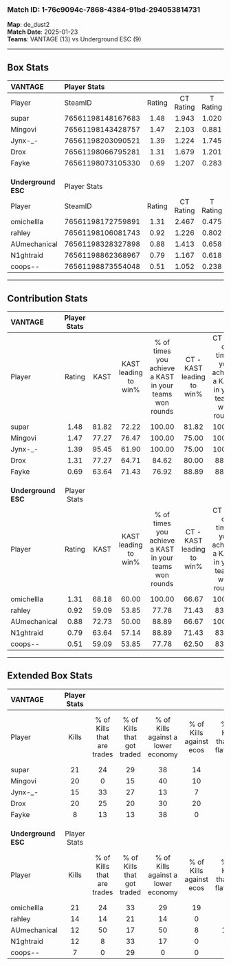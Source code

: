 ### Match ID: 1-76c9094c-7868-4384-91bd-294053814731  
**Map**: de_dust2  
**Match Date**: 2025-01-23  
**Teams**: VANTAGE (13) vs Underground ESC (9)  

---  

## Box Stats  

| **VANTAGE**         | Player Stats      |        |           |          |       |       |       |         |        |      |     |
| :- | :- | :-: | :-: | :-: | :-: | :-: | :-: | :-: | :-: | :-: | :-: |
| Player              | SteamID           | Rating | CT Rating | T Rating | KAST  |  ADR  | Kills | Assists | Deaths | K/D  | HS% |
| supar               | 76561198148167683 |  1.48  |   1.943   |  1.020   | 81.82 | 88.6  |  21   |    5    |   13   | 1.62 | 57  |
| Mingovi             | 76561198143428757 |  1.47  |   2.103   |  0.881   | 77.27 | 98.7  |  20   |   13    |   13   | 1.54 | 60  |
| Jynx-_-             | 76561198203090521 |  1.39  |   1.224   |  1.745   | 95.45 | 82.6  |  15   |    9    |   11   | 1.36 | 53  |
| Drox                | 76561198066795281 |  1.31  |   1.679   |  1.201   | 77.27 | 74.8  |  20   |    4    |   15   | 1.33 | 60  |
| Fayke               | 76561198073105330 |  0.69  |   1.207   |  0.283   | 63.64 | 50.4  |   8   |    6    |   14   | 0.57 | 75  |
|                     |                   |        |           |          |       |       |       |         |        |      |     |
|                     |                   |        |           |          |       |       |       |         |        |      |     |
|                     |                   |        |           |          |       |       |       |         |        |      |     |
| **Underground ESC** | Player Stats      |        |           |          |       |       |       |         |        |      |     |
| Player              | SteamID           | Rating | CT Rating | T Rating | KAST  |  ADR  | Kills | Assists | Deaths | K/D  | HS% |
| omichellla          | 76561198172759891 |  1.31  |   2.467   |  0.475   | 68.18 | 104.0 |  21   |    6    |   18   | 1.17 | 42  |
| rahley              | 76561198106081743 |  0.92  |   1.226   |  0.802   | 59.09 | 78.3  |  14   |    3    |   16   | 0.88 | 50  |
| AUmechanical        | 76561198328327898 |  0.88  |   1.413   |  0.658   | 72.73 | 64.7  |  12   |   10    |   18   | 0.67 | 41  |
| N1ghtraid           | 76561198862368967 |  0.79  |   1.167   |  0.618   | 63.64 | 49.7  |  12   |    0    |   15   | 0.80 | 33  |
| coops--             | 76561198873554048 |  0.51  |   1.052   |  0.238   | 59.09 | 47.1  |   7   |    1    |   17   | 0.41 | 57  |
---  

## Contribution Stats  

| **VANTAGE**         | Player Stats |       |                      |                                                        |                           |                                                             |                          |                                                            |
| :- | :-: | :-: | :-: | :-: | :-: | :-: | :-: | :-: |
| Player              |    Rating    | KAST  | KAST leading to win% | % of times you achieve a KAST in your teams won rounds | CT - KAST leading to win% | CT - % of times you achieve a KAST in your teams won rounds | T - KAST leading to win% | T - % of times you achieve a KAST in your teams won rounds |
| supar               |     1.48     | 81.82 |        72.22         |                         100.00                         |           81.82           |                           100.00                            |          57.14           |                           100.00                           |
| Mingovi             |     1.47     | 77.27 |        76.47         |                         100.00                         |           75.00           |                           100.00                            |          80.00           |                           100.00                           |
| Jynx-_-             |     1.39     | 95.45 |        61.90         |                         100.00                         |           75.00           |                           100.00                            |          44.44           |                           100.00                           |
| Drox                |     1.31     | 77.27 |        64.71         |                         84.62                          |           80.00           |                            88.89                            |          42.86           |                           75.00                            |
| Fayke               |     0.69     | 63.64 |        71.43         |                         76.92                          |           88.89           |                            88.89                            |          40.00           |                           50.00                            |
|                     |              |       |                      |                                                        |                           |                                                             |                          |                                                            |
|                     |              |       |                      |                                                        |                           |                                                             |                          |                                                            |
|                     |              |       |                      |                                                        |                           |                                                             |                          |                                                            |
| **Underground ESC** | Player Stats |       |                      |                                                        |                           |                                                             |                          |                                                            |
| Player              |    Rating    | KAST  | KAST leading to win% | % of times you achieve a KAST in your teams won rounds | CT - KAST leading to win% | CT - % of times you achieve a KAST in your teams won rounds | T - KAST leading to win% | T - % of times you achieve a KAST in your teams won rounds |
| omichellla          |     1.31     | 68.18 |        60.00         |                         100.00                         |           66.67           |                           100.00                            |          50.00           |                           100.00                           |
| rahley              |     0.92     | 59.09 |        53.85         |                         77.78                          |           71.43           |                            83.33                            |          33.33           |                           66.67                            |
| AUmechanical        |     0.88     | 72.73 |        50.00         |                         88.89                          |           66.67           |                           100.00                            |          28.57           |                           66.67                            |
| N1ghtraid           |     0.79     | 63.64 |        57.14         |                         88.89                          |           71.43           |                            83.33                            |          42.86           |                           100.00                           |
| coops--             |     0.51     | 59.09 |        53.85         |                         77.78                          |           62.50           |                            83.33                            |          40.00           |                           66.67                            |
---  

## Extended Box Stats  

| **VANTAGE**         | Player Stats |                            |                            |                                    |                         |                              |                                 |        |                             |                                     |                          |                               |                            |
| :- | :-: | :-: | :-: | :-: | :-: | :-: | :-: | :-: | :-: | :-: | :-: | :-: | :-: |
| Player              |    Kills     | % of Kills that are trades | % of Kills that got traded | % of Kills against a lower economy | % of Kills against ecos | % of Kills that are flawless | % of Kills that are close duels | Deaths | % of Deaths that get traded | % of Deaths against a lower economy | % of Deaths against ecos | % of Deaths that are flawless | % of Deaths that are close |
| supar               |      21      |             24             |             29             |                 38                 |           14            |              62              |                5                |   13   |             15              |                 23                  |            0             |              69               |             8              |
| Mingovi             |      20      |             0              |             15             |                 40                 |           10            |              60              |                5                |   13   |             23              |                 23                  |            0             |              69               |             0              |
| Jynx-_-             |      15      |             33             |             27             |                 13                 |            7            |              47              |                7                |   11   |             27              |                 18                  |            0             |              55               |             0              |
| Drox                |      20      |             25             |             20             |                 30                 |           20            |              55              |                0                |   15   |             40              |                 20                  |            0             |              80               |             7              |
| Fayke               |      8       |             13             |             13             |                 38                 |            0            |              75              |               13                |   14   |             29              |                 21                  |            0             |              71               |             7              |
|                     |              |                            |                            |                                    |                         |                              |                                 |        |                             |                                     |                          |                               |                            |
|                     |              |                            |                            |                                    |                         |                              |                                 |        |                             |                                     |                          |                               |                            |
|                     |              |                            |                            |                                    |                         |                              |                                 |        |                             |                                     |                          |                               |                            |
| **Underground ESC** | Player Stats |                            |                            |                                    |                         |                              |                                 |        |                             |                                     |                          |                               |                            |
| Player              |    Kills     | % of Kills that are trades | % of Kills that got traded | % of Kills against a lower economy | % of Kills against ecos | % of Kills that are flawless | % of Kills that are close duels | Deaths | % of Deaths that get traded | % of Deaths against a lower economy | % of Deaths against ecos | % of Deaths that are flawless | % of Deaths that are close |
| omichellla          |      21      |             24             |             33             |                 29                 |           19            |              86              |                5                |   18   |             17              |                 11                  |            0             |              50               |             11             |
| rahley              |      14      |             14             |             21             |                 14                 |            0            |              64              |                7                |   16   |             19              |                  6                  |            0             |              63               |             0              |
| AUmechanical        |      12      |             50             |             17             |                 50                 |            8            |             100              |                0                |   18   |             28              |                 11                  |            0             |              61               |             6              |
| N1ghtraid           |      12      |             8              |             33             |                 17                 |            0            |              50              |                8                |   15   |             20              |                  7                  |            0             |              67               |             0              |
| coops--             |      7       |             0              |             29             |                 0                  |            0            |              14              |                0                |   17   |             24              |                 12                  |            0             |              53               |             6              |
